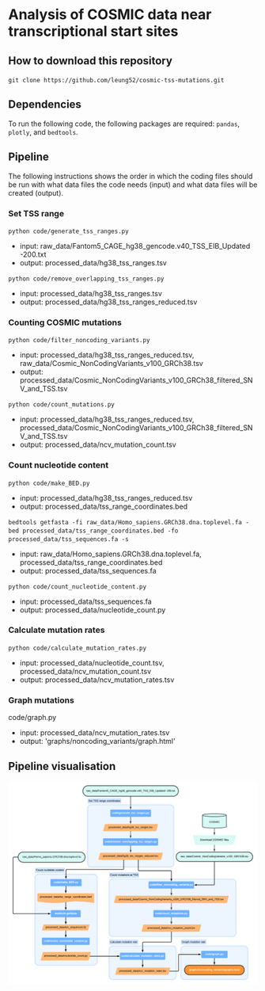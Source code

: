 # Analysis of COSMIC data near transcriptional start sites

## How to download this repository
`git clone https://github.com/leung52/cosmic-tss-mutations.git`

## Dependencies
To run the following code, the following packages are required: `pandas`, `plotly`, and `bedtools`.

## Pipeline
The following instructions shows the order in which the coding files should be run with what data files the code needs (input) and what data files will be created (output).

### Set TSS range
`python code/generate_tss_ranges.py`
- input: raw_data/Fantom5_CAGE_hg38_gencode.v40_TSS_EIB_Updated -200.txt
- output: processed_data/hg38_tss_ranges.tsv

`python code/remove_overlapping_tss_ranges.py`
- input: processed_data/hg38_tss_ranges.tsv
- output: processed_data/hg38_tss_ranges_reduced.tsv

### Counting COSMIC mutations
`python code/filter_noncoding_variants.py`
- input: processed_data/hg38_tss_ranges_reduced.tsv, raw_data/Cosmic_NonCodingVariants_v100_GRCh38.tsv
- output: processed_data/Cosmic_NonCodingVariants_v100_GRCh38_filtered_SNV_and_TSS.tsv

`python code/count_mutations.py`
- input: processed_data/hg38_tss_ranges_reduced.tsv, processed_data/Cosmic_NonCodingVariants_v100_GRCh38_filtered_SNV_and_TSS.tsv
- output: processed_data/ncv_mutation_count.tsv

### Count nucleotide content
`python code/make_BED.py`
- input: processed_data/hg38_tss_ranges_reduced.tsv
- output: processed_data/tss_range_coordinates.bed

`bedtools getfasta -fi raw_data/Homo_sapiens.GRCh38.dna.toplevel.fa -bed processed_data/tss_range_coordinates.bed -fo processed_data/tss_sequences.fa -s`
- input: raw_data/Homo_sapiens.GRCh38.dna.toplevel.fa, processed_data/tss_range_coordinates.bed
- output: processed_data/tss_sequences.fa 

`python code/count_nucleotide_content.py`
- input: processed_data/tss_sequences.fa
- output:  processed_data/nucleotide_count.py

### Calculate mutation rates
`python code/calculate_mutation_rates.py`
- input: processed_data/nucleotide_count.tsv, processed_data/ncv_mutation_count.tsv
- output: processed_data/ncv_mutation_rates.tsv

### Graph mutations
code/graph.py
- input: processed_data/ncv_mutation_rates.tsv
- output: 'graphs/noncoding_variants/graph.html'


## Pipeline visualisation
![Diagram of pipeline](pipeline_diagram.png)

